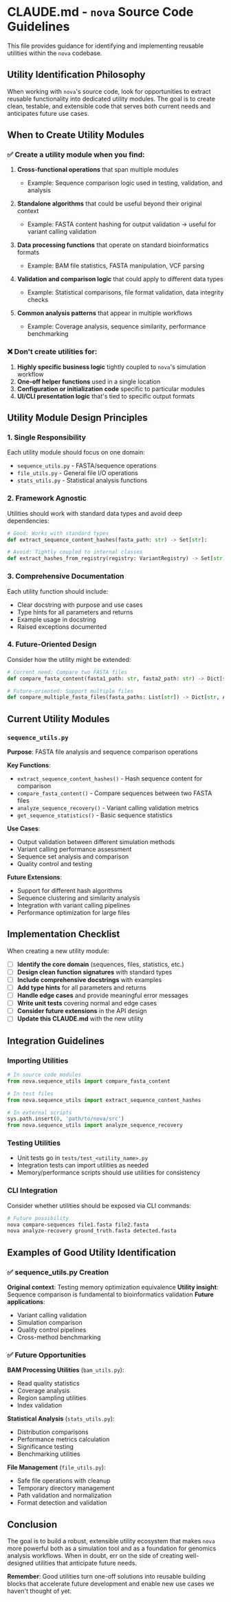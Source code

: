 # CLAUDE.md - `nova` Source Code Guidelines

This file provides guidance for identifying and implementing reusable utilities within the `nova` codebase.

## Utility Identification Philosophy

When working with `nova`'s source code, look for opportunities to extract reusable functionality into dedicated utility modules. The goal is to create clean, testable, and extensible code that serves both current needs and anticipates future use cases.

## When to Create Utility Modules

### ✅ **Create a utility module when you find:**

1. **Cross-functional operations** that span multiple modules
   - Example: Sequence comparison logic used in testing, validation, and analysis

2. **Standalone algorithms** that could be useful beyond their original context
   - Example: FASTA content hashing for output validation → useful for variant calling validation

3. **Data processing functions** that operate on standard bioinformatics formats
   - Example: BAM file statistics, FASTA manipulation, VCF parsing

4. **Validation and comparison logic** that could apply to different data types
   - Example: Statistical comparisons, file format validation, data integrity checks

5. **Common analysis patterns** that appear in multiple workflows
   - Example: Coverage analysis, sequence similarity, performance benchmarking

### ❌ **Don't create utilities for:**

1. **Highly specific business logic** tightly coupled to `nova`'s simulation workflow
2. **One-off helper functions** used in a single location
3. **Configuration or initialization code** specific to particular modules
4. **UI/CLI presentation logic** that's tied to specific output formats

## Utility Module Design Principles

### 1. **Single Responsibility**
Each utility module should focus on one domain:
- `sequence_utils.py` - FASTA/sequence operations
- `file_utils.py` - General file I/O operations  
- `stats_utils.py` - Statistical analysis functions

### 2. **Framework Agnostic**
Utilities should work with standard data types and avoid deep dependencies:
```python
# Good: Works with standard types
def extract_sequence_content_hashes(fasta_path: str) -> Set[str]:

# Avoid: Tightly coupled to internal classes
def extract_hashes_from_registry(registry: VariantRegistry) -> Set[str]:
```

### 3. **Comprehensive Documentation**
Each utility function should include:
- Clear docstring with purpose and use cases
- Type hints for all parameters and returns
- Example usage in docstring
- Raised exceptions documented

### 4. **Future-Oriented Design**
Consider how the utility might be extended:
```python
# Current need: Compare two FASTA files
def compare_fasta_content(fasta1_path: str, fasta2_path: str) -> Dict[str, Any]:

# Future-oriented: Support multiple files
def compare_multiple_fasta_files(fasta_paths: List[str]) -> Dict[str, Any]:
```

## Current Utility Modules

### `sequence_utils.py`
**Purpose**: FASTA file analysis and sequence comparison operations

**Key Functions**:
- `extract_sequence_content_hashes()` - Hash sequence content for comparison
- `compare_fasta_content()` - Compare sequences between two FASTA files
- `analyze_sequence_recovery()` - Variant calling validation metrics
- `get_sequence_statistics()` - Basic sequence statistics

**Use Cases**:
- Output validation between different simulation methods
- Variant calling performance assessment  
- Sequence set analysis and comparison
- Quality control and testing

**Future Extensions**:
- Support for different hash algorithms
- Sequence clustering and similarity analysis
- Integration with variant calling pipelines
- Performance optimization for large files

## Implementation Checklist

When creating a new utility module:

- [ ] **Identify the core domain** (sequences, files, statistics, etc.)
- [ ] **Design clean function signatures** with standard types
- [ ] **Include comprehensive docstrings** with examples
- [ ] **Add type hints** for all parameters and returns
- [ ] **Handle edge cases** and provide meaningful error messages
- [ ] **Write unit tests** covering normal and edge cases
- [ ] **Consider future extensions** in the API design
- [ ] **Update this CLAUDE.md** with the new utility

## Integration Guidelines

### Importing Utilities
```python
# In source code modules
from nova.sequence_utils import compare_fasta_content

# In test files  
from nova.sequence_utils import extract_sequence_content_hashes

# In external scripts
sys.path.insert(0, 'path/to/nova/src')
from nova.sequence_utils import analyze_sequence_recovery
```

### Testing Utilities
- Unit tests go in `tests/test_<utility_name>.py`
- Integration tests can import utilities as needed
- Memory/performance scripts should use utilities for consistency

### CLI Integration
Consider whether utilities should be exposed via CLI commands:
```bash
# Future possibility
nova compare-sequences file1.fasta file2.fasta
nova analyze-recovery ground_truth.fasta detected.fasta
```

## Examples of Good Utility Identification

### ✅ **sequence_utils.py Creation**
**Original context**: Testing memory optimization equivalence
**Utility insight**: Sequence comparison is fundamental to bioinformatics validation
**Future applications**: 
- Variant calling validation
- Simulation comparison
- Quality control pipelines
- Cross-method benchmarking

### ✅ **Future Opportunities**

**BAM Processing Utilities** (`bam_utils.py`):
- Read quality statistics
- Coverage analysis
- Region sampling utilities
- Index validation

**Statistical Analysis** (`stats_utils.py`):
- Distribution comparisons
- Performance metrics calculation
- Significance testing
- Benchmarking utilities

**File Management** (`file_utils.py`):
- Safe file operations with cleanup
- Temporary directory management
- Path validation and normalization
- Format detection and validation

## Conclusion

The goal is to build a robust, extensible utility ecosystem that makes `nova` more powerful both as a simulation tool and as a foundation for genomics analysis workflows. When in doubt, err on the side of creating well-designed utilities that anticipate future needs.

**Remember**: Good utilities turn one-off solutions into reusable building blocks that accelerate future development and enable new use cases we haven't thought of yet.